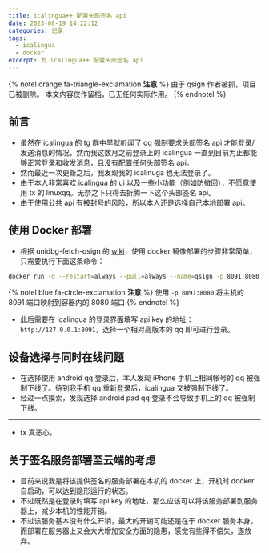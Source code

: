 ```yaml
---
title: icalingua++ 配置头部签名 api
date: 2023-08-19 14:22:12
categories: 记录
tags:
  - icalingua
  - docker
excerpt: 为 icalingua++ 配置头部签名 api
---
```


{% notel orange fa-triangle-exclamation **注意** %}
由于 qsign 作者被抓，项目已被删除。
本文内容仅作留档，已无任何实际作用。
{% endnotel %}

## 前言

-   虽然在 icalingua 的 tg 群中早就听闻了 qq 强制要求头部签名 api 才能登录/发送消息的情况，然而我这数月之前登录上的 icalingua 一直到目前为止都能够正常登录和收发消息，且没有配置任何头部签名 api。
-   然而最近一次更新之后，我发现我的 icalinuga 也无法登录了。
-   由于本人非常喜欢 icalingua 的 ui 以及一些小功能（例如防撤回），不愿意使用 tx 的 linuxqq。无奈之下只得去折腾一下这个头部签名 api。
-   由于使用公共 api 有被封号的风险，所以本人还是选择自己本地部署 api。

## 使用 Docker 部署

-   根据 unidbg-fetch-qsign 的 [wiki](https://github.com/fuqiuluo/unidbg-fetch-qsign/wiki/%E9%83%A8%E7%BD%B2%E5%9C%A8Docker)，使用 docker 镜像部署的步骤非常简单，只需要执行下面这条命令：

```bash
docker run -d --restart=always --pull=always --name=qsign -p 8091:8080 ghcr.io/fuqiuluo/unidbg-fetch-qsign:master
```

{% notel blue fa-circle-exclamation **注意** %}
使用 `-p 8091:8080` 将主机的 8091 端口映射到容器内的 8080 端口
{% endnotel %}

-   此后需要在 icalingua 的登录界面填写 api key 的地址：`http://127.0.0.1:8091`，选择一个相对高版本的 qq 即可进行登录。

## 设备选择与同时在线问题

-   在选择使用 android qq 登录后，本人发现 iPhone 手机上相同帐号的 qq 被强制下线了。待到我手机 qq 重新登录后，icalingua 又被强制下线了。
-   经过一点摸索，发现选择 android pad qq 登录不会导致手机上的 qq 被强制下线。

---

-   tx 真恶心。

## 关于签名服务部署至云端的考虑

-   目前来说我是将该提供签名的服务部署在本机的 docker 上，开机时 docker 自启动，可以达到隐形运行的状态。
-   不过既然是在登录时填写 api key 的地址，那么应该可以将该服务部署到服务器上，减少本机的性能开销。
-   不过该服务基本没有什么开销，最大的开销可能还是在于 docker 服务本身，而部署在服务器上又会大大增加安全方面的隐患，感觉有些得不偿失，遂放弃。
